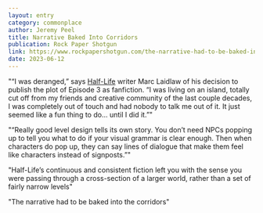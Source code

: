 ```yaml
---
layout: entry
category: commonplace
author: Jeremy Peel
title: Narrative Baked Into Corridors
publication: Rock Paper Shotgun
link: https://www.rockpapershotgun.com/the-narrative-had-to-be-baked-into-the-corridors-marc-laidlaw-on-writing-half-life
date: 2023-06-12
---
```


"“I was deranged,” says [Half-Life](https://www.rockpapershotgun.com/games/half-life) writer Marc Laidlaw of his decision to publish the plot of Episode 3 as fanfiction. “I was living on an island, totally cut off from my friends and creative community of the last couple decades, I was completely out of touch and had nobody to talk me out of it. It just seemed like a fun thing to do… until I did it.”"

"“Really good level design tells its own story. You don’t need NPCs popping up to tell you what to do if your visual grammar is clear enough. Then when characters do pop up, they can say lines of dialogue that make them feel like characters instead of signposts.”"

"Half-Life’s continuous and consistent fiction left you with the sense you were passing through a cross-section of a larger world, rather than a set of fairly narrow levels"

"The narrative had to be baked into the corridors"
